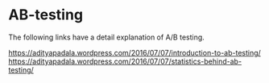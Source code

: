 # AB-testing

The following links have a detail explanation of A/B testing. 

https://adityapadala.wordpress.com/2016/07/07/introduction-to-ab-testing/
https://adityapadala.wordpress.com/2016/07/07/statistics-behind-ab-testing/
